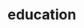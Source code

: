 # education
<!DOCTYPE html>
<html lang="en">
<head>
    <meta charset="UTF-8">
    <meta name="viewport" content="width=device-width, initial-scale=1.0">
    <title>Document</title>
</head>
<body>
    
</body>
</html>
<script>
    let globalDiv = document.createElement('div');
    globalDiv.style = "background: rgba(205, 214, 219, 0.9); width: 300px; height: 60px;";
    document.body.append(globalDiv);
    globalDiv.id="external";

    
    let myButton1 = document.createElement('button');
    // myButto1.innerText = 'FB';
    globalDiv.prepend(myButton1);
    myButton1.id="first";
    myButton1.style ="background: #1DBD8A; width: 100px; height: 60px;"

    let myButton2 = document.createElement('button');
    myButton2.innerText= 'SB';
    globalDiv.append(myButton2);
    myButton2.id="second";
    myButton2.style ="background: #1DBD8A; width: 100px; height: 60px;";

    let myButton3 = document.createElement('button');
    myButton3.innerText= 'TB';
    globalDiv.append(myButton3);
    myButton3.id="third";
    myButton3.style ="background: #1DBD8A; width: 100px; height: 60px;";
            

    
</script>

